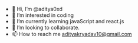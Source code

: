 - 👋 Hi, I’m @aditya0xd
- 👀 I’m interested in coding
- 🌱 I’m currently learning javaScript and react.js
- 💞️ I’m looking to collaborate.
- 📫 How to reach me adityakryadav10@gmail.com

<!---
aditya0xd/aditya0xd is a ✨ special ✨ repository because its `README.md` (this file) appears on your GitHub profile.
You can click the Preview link to take a look at your changes.
--->
